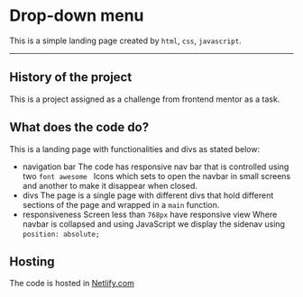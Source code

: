 # Drop-down menu 
This is a simple landing page created by `html`, `css`, `javascript`.
***
## History of the project
This is a project assigned as a challenge from frontend mentor as a task.
## What does the code do?
This is a landing page with functionalities and divs as stated below:
- navigation bar
The code has responsive nav bar that is controlled using two `font awesome ` 
 Icons which sets to open the navbar in small screens and another to make it disappear when closed.
- divs
The page is a single page with different divs that hold different sections of the page and wrapped in a `main` function.
- responsiveness
Screen less than `768px` have responsive view
Where navbar is collapsed and using JavaScript we display the sidenav using `position: absolute;`
 ## Hosting
The code is hosted in [Netlify.com](https://beautiful-croissant-4aae95.netlify.app/)
